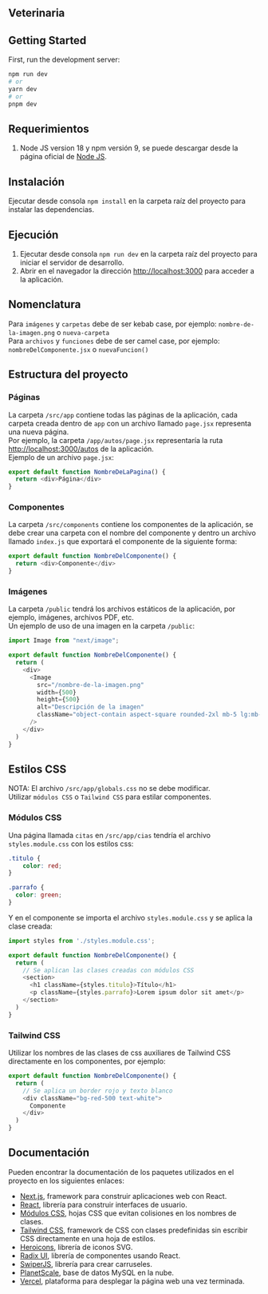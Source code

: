 ## Veterinaria
## Getting Started

First, run the development server:

```bash
npm run dev
# or
yarn dev
# or
pnpm dev
```

## Requerimientos

1. Node JS version 18 y npm versión 9, se puede descargar desde la página oficial de [Node JS](https://nodejs.org/es/).

## Instalación

Ejecutar desde consola `npm install` en la carpeta raíz del proyecto para instalar las dependencias.

## Ejecución

1. Ejecutar desde consola `npm run dev` en la carpeta raíz del proyecto para iniciar el servidor de desarrollo.
2. Abrir en el navegador la dirección [http://localhost:3000](http://localhost:3000) para acceder a la aplicación.

## Nomenclatura

Para `imágenes` y `carpetas` debe de ser kebab case, por ejemplo: `nombre-de-la-imagen.png` o `nueva-carpeta` <br>
Para `archivos` y `funciones` debe de ser camel case, por ejemplo: `nombreDelComponente.jsx` o `nuevaFuncion()` <br>

## Estructura del proyecto

### Páginas

La carpeta `/src/app` contiene todas las páginas de la aplicación, cada carpeta creada dentro de `app` con un archivo
llamado `page.jsx` representa una
nueva página. <br>
Por ejemplo, la carpeta `/app/autos/page.jsx` representaría la
ruta [http://localhost:3000/autos](http://localhost:3000/citas) de la aplicación. <br>
Ejemplo de un archivo `page.jsx`:

```js
export default function NombreDeLaPagina() {
  return <div>Página</div>
}
```

### Componentes

La carpeta `/src/components` contiene los componentes de la aplicación, se debe crear una carpeta con el nombre del
componente y dentro un archivo llamado `index.js` que exportará el componente de la siguiente forma:

```js
export default function NombreDelComponente() {
  return <div>Componente</div>
}
```

### Imágenes

La carpeta `/public` tendrá los archivos estáticos de la aplicación, por ejemplo, imágenes, archivos PDF, etc. <br>
Un ejemplo de uso de una imagen en la carpeta `/public`:

```js
import Image from "next/image";

export default function NombreDelComponente() {
  return (
    <div>
      <Image
        src="/nombre-de-la-imagen.png"
        width={500}
        height={500}
        alt="Descripción de la imagen"
        className="object-contain aspect-square rounded-2xl mb-5 lg:mb-0"
      />
    </div>
  )
}
```

## Estilos CSS

NOTA: El archivo `/src/app/globals.css` no se debe modificar. <br>
Utilizar `módulos CSS` o `Tailwind CSS` para estilar componentes. <br>

### Módulos CSS

Una página llamada `citas` en `/src/app/cias` tendría el archivo `styles.module.css` con los estilos css:

```css
.titulo {
    color: red;
}

.parrafo {
  color: green;
}
```

Y en el componente se importa el archivo `styles.module.css` y se aplica la clase creada:
```js
import styles from './styles.module.css';

export default function NombreDelComponente() {
  return (
    // Se aplican las clases creadas con módulos CSS
    <section>
      <h1 className={styles.titulo}>Título</h1>
      <p className={styles.parrafo}>Lorem ipsum dolor sit amet</p>
    </section>
  )
}
```

### Tailwind CSS

Utilizar los nombres de las clases de css auxiliares de Tailwind CSS directamente en los componentes, por ejemplo:

```js
export default function NombreDelComponente() {
  return (
    // Se aplica un border rojo y texto blanco
    <div className="bg-red-500 text-white">
      Componente
    </div>
  )
}
```

## Documentación

Pueden encontrar la documentación de los paquetes utilizados en el proyecto en los siguientes enlaces:

- [Next.js](https://nextjs.org/docs), framework para construir aplicaciones web con React.
- [React](https://react.dev/learn), librería para construir interfaces de usuario.
- [Módulos CSS](https://nextjs.org/docs/app/building-your-application/styling/css-modules), hojas CSS que evitan
  colisiones en los nombres de clases.
- [Tailwind CSS](https://tailwindcss.com/docs/utility-first), framework de CSS con clases predefinidas
  sin escribir CSS directamente en una hoja de estilos.
- [Heroicons](https://heroicons.com/), librería de iconos SVG.
- [Radix UI](https://www.radix-ui.com/docs/primitives/overview/introduction), librería de componentes usando React.
- [SwiperJS](https://swiperjs.com/element#usage-with-react), librería para crear carruseles.
- [PlanetScale](https://docs.planetscale.com/), base de datos MySQL en la nube.
- [Vercel](https://vercel.com/docs), plataforma para desplegar la página web una vez terminada.
